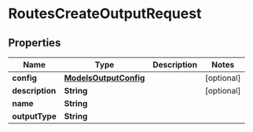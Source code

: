 

# RoutesCreateOutputRequest


## Properties

| Name | Type | Description | Notes |
|------------ | ------------- | ------------- | -------------|
|**config** | [**ModelsOutputConfig**](ModelsOutputConfig.md) |  |  [optional] |
|**description** | **String** |  |  [optional] |
|**name** | **String** |  |  |
|**outputType** | **String** |  |  |




